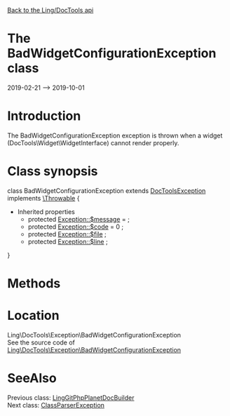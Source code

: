 [Back to the Ling/DocTools api](https://github.com/lingtalfi/DocTools/blob/master/doc/api/Ling/DocTools.md)



The BadWidgetConfigurationException class
================
2019-02-21 --> 2019-10-01






Introduction
============

The BadWidgetConfigurationException exception is thrown when a widget (DocTools\Widget\WidgetInterface)
cannot render properly.



Class synopsis
==============


class <span class="pl-k">BadWidgetConfigurationException</span> extends [DocToolsException](https://github.com/lingtalfi/DocTools/blob/master/doc/api/Ling/DocTools/Exception/DocToolsException.md) implements [\Throwable](http://php.net/manual/en/class.throwable.php) {

- Inherited properties
    - protected  [Exception::$message](#property-message) =  ;
    - protected  [Exception::$code](#property-code) = 0 ;
    - protected  [Exception::$file](#property-file) ;
    - protected  [Exception::$line](#property-line) ;

}






Methods
==============






Location
=============
Ling\DocTools\Exception\BadWidgetConfigurationException<br>
See the source code of [Ling\DocTools\Exception\BadWidgetConfigurationException](https://github.com/lingtalfi/DocTools/blob/master/Exception/BadWidgetConfigurationException.php)



SeeAlso
==============
Previous class: [LingGitPhpPlanetDocBuilder](https://github.com/lingtalfi/DocTools/blob/master/doc/api/Ling/DocTools/DocBuilder/Git/PhpPlanet/LingGitPhpPlanetDocBuilder.md)<br>Next class: [ClassParserException](https://github.com/lingtalfi/DocTools/blob/master/doc/api/Ling/DocTools/Exception/ClassParserException.md)<br>
